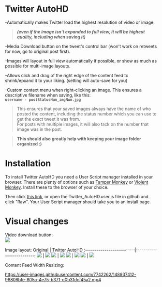 # Twitter AutoHD
-Automatically makes Twitter load the highest resolution of video or image.<br/> 
>***(even if the image isn't expanded to full view, it will be highest quality, including when saving it)***<br/>

-Media Download button on the tweet's control bar (won't work on retweets for now, go to original post first).<br/>

-Images will layout in full view automatically if possible, or show as much as possible for multi-image layouts.<br/>

-Allows click and drag of the right edge of the content feed to shrink/epxand it to your liking. (setting will auto-save for you)

-Custom context menu when right-clicking an image. This ensures a descriptive filename when saving, like this:</br>
`username - postStatusNum_imgNum.jpg`

>This ensures that your saved images always have the name of who posted the content, including the status number which you can use to get the exact tweet it was from.<br/>
>For posts with multiple images, it will also tack on the number that image was in the post.

><b>This should also greatly help with keeping your image folder organized :)</b>

# Installation
To install Twitter AutoHD you need a User Script manager installed in your browser. There are plenty of options such as [Tamper Monkey](https://www.tampermonkey.net/) or [Violent Monkey](https://github.com/violentmonkey/violentmonkey). Install these to the browser of your choice.

Then click [this link](https://github.com/Invertex/Twitter-AutoHD/raw/master/Twitter_AutoHD.user.js), or open the Twitter_AutoHD.user.js file in github and click "Raw". Your User Script manager should take you to an install page.

# Visual changes
Video download button:<br/>
<img src="https://i.gyazo.com/3ef79354c0f4ef8b0a8106d377501cc4.gif"/></br></br>
Image layout:
Original           |  Twitter AutoHD
:-------------------------:|:-------------------------:
![](https://i.imgur.com/cjxXqNt.png)  |  ![](https://i.imgur.com/qsy98iZ.png)
![](https://i.imgur.com/4G9j1LV.png)  |  ![](https://i.imgur.com/feLZjrV.png)
![](https://i.imgur.com/58WQ11V.png)  |  ![](https://i.imgur.com/NmGJ0mS.png)
![](https://i.imgur.com/ktsufiJ.png)  |  ![](https://i.imgur.com/lneHyqo.png)

Content Feed Width Resizing:

https://user-images.githubusercontent.com/7742262/148937412-98806bfe-805a-4e75-b371-d0b31dcf45a2.mp4

